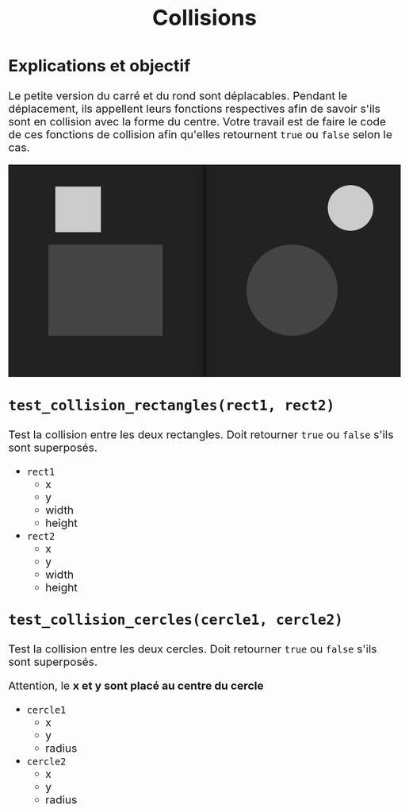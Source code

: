 # Collisions

## Explications et objectif
Le petite version du carré et du rond sont déplacables. Pendant le déplacement, ils appellent leurs fonctions respectives afin de savoir s'ils sont en collision avec la forme du centre. Votre travail est de faire le code de ces fonctions de collision afin qu'elles retournent `true` ou `false` selon le cas.

![](images/capture_ecran.png)

## `test_collision_rectangles(rect1, rect2)`
Test la collision entre les deux rectangles. Doit retourner `true` ou `false` s'ils sont superposés.

- `rect1`
    - x
    - y
    - width
    - height
- `rect2`
    - x
    - y
    - width
    - height

## `test_collision_cercles(cercle1, cercle2)`
Test la collision entre les deux cercles. Doit retourner `true` ou `false` s'ils sont superposés.

Attention, le **x et y sont placé au centre du cercle**

- `cercle1`
    - x
    - y
    - radius
- `cercle2`
    - x
    - y
    - radius



<style type="text/css">
body { font-size: 22px;}
h1 { font-weight: bold; text-align: center; margin-bottom: 50px; border: none; }
h2 { margin-top: 30px; border-bottom: 1px dotted rgba(255,255,255,0.2); font-weight: bold;}
h3 {font-weight: bold;}
</style>